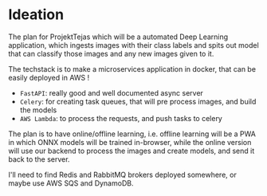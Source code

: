 # Ideation

The plan for ProjektTejas which will be a automated Deep Learning application, which ingests images with their class labels and spits out model that can classify those images and any new images given to it.

The techstack is to make a microservices application in docker, that can be easily deployed in AWS !

- `FastAPI`: really good and well documented async server
- `Celery`: for creating task queues, that will pre process images, and build the models
- `AWS Lambda`: to process the requests, and push tasks to celery

The plan is to have online/offline learning, i.e. offline learning will be a PWA in which ONNX models will be trained in-browser, while the online version will use our backend to process the images and create models, and send it back to the server.

I'll need to find Redis and RabbitMQ brokers deployed somewhere, or maybe use AWS SQS and DynamoDB.
